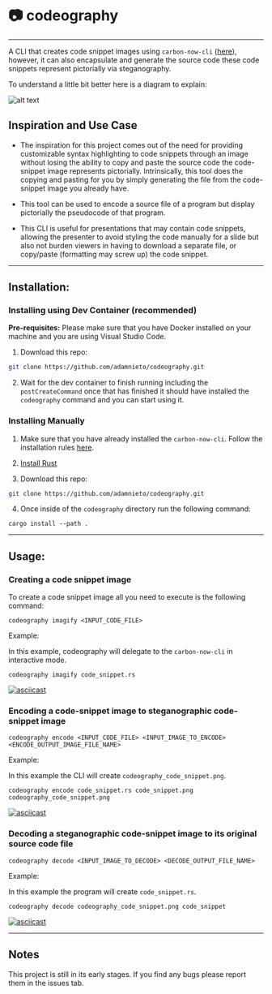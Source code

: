 # :camera: codeography
---
A CLI that creates code snippet images using `carbon-now-cli` ([here](https://github.com/mixn/carbon-now-cli)), however, it can also encapsulate and generate the source code these code snippets represent pictorially via steganography. 

To understand a little bit better here is a diagram to explain:


![alt text](https://raw.githubusercontent.com/adamnieto/codeography/master/diagram.png)


## Inspiration and Use Case

* The inspiration for this project comes out of the need for providing customizable syntax highlighting to code snippets through an image without losing the ability to copy and paste the source code the code-snippet image represents pictorially. Intrinsically, this tool does the copying and pasting for you by simply generating the file from the code-snippet image you already have.

* This tool can be used to encode a source file of a program but display pictorially the pseudocode of that program.

* This CLI is useful for presentations that may contain code snippets, allowing the presenter to avoid styling the code manually for a slide but also not burden viewers in having to download a separate file, or copy/paste (formatting may screw up) the code snippet.

---

## Installation:

### Installing using Dev Container (recommended)

**Pre-requisites:** Please make sure that you have Docker installed on your machine and you are using Visual Studio Code. 

1. Download this repo:

```bash
git clone https://github.com/adamnieto/codeography.git
```
2. Wait for the dev container to finish running including the `postCreateCommand` once that has finished it should have installed the `codeography` command and you can start using it.

### Installing Manually

1. Make sure that you have already installed the `carbon-now-cli`. Follow the installation rules [here](https://github.com/mixn/carbon-now-cli).

2. [Install Rust](https://www.rust-lang.org/tools/install/)

3. Download this repo:

```bash
git clone https://github.com/adamnieto/codeography.git

```

4. Once inside of the `codeography` directory run the following command: 

```
cargo install --path .
```

---
## Usage:

### Creating a code snippet image

To create a code snippet image all you need to execute is the following command:

```
codeography imagify <INPUT_CODE_FILE>
```

Example: 

In this example, codeography will delegate to the `carbon-now-cli` in interactive mode.

```
codeography imagify code_snippet.rs
```

[![asciicast](https://asciinema.org/a/244240.svg)](https://asciinema.org/a/244240)

### Encoding a code-snippet image to steganographic code-snippet image

```
codeography encode <INPUT_CODE_FILE> <INPUT_IMAGE_TO_ENCODE> <ENCODE_OUTPUT_IMAGE_FILE_NAME>
```

Example: 

In this example the CLI will create `codeography_code_snippet.png`.

```
codeography encode code_snippet.rs code_snippet.png codeography_code_snippet.png
```

[![asciicast](https://asciinema.org/a/244241.svg)](https://asciinema.org/a/244241)

### Decoding a steganographic code-snippet image to its original source code file

```
codeography decode <INPUT_IMAGE_TO_DECODE> <DECODE_OUTPUT_FILE_NAME>
```

Example: 

In this example the program will create `code_snippet.rs`.
```
codeography decode codeography_code_snippet.png code_snippet
```

[![asciicast](https://asciinema.org/a/244243.svg)](https://asciinema.org/a/244243)

---
## Notes

This project is still in its early stages. If you find any bugs please report them in the issues tab. 



